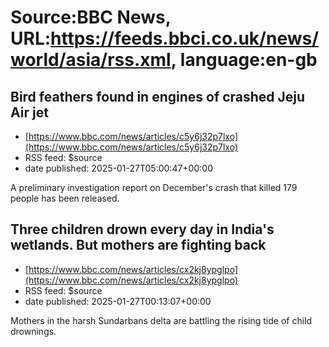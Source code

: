 # Source:BBC News, URL:https://feeds.bbci.co.uk/news/world/asia/rss.xml, language:en-gb

## Bird feathers found in engines of crashed Jeju Air jet
 - [https://www.bbc.com/news/articles/c5y6j32p7lxo](https://www.bbc.com/news/articles/c5y6j32p7lxo)
 - RSS feed: $source
 - date published: 2025-01-27T05:00:47+00:00

A preliminary investigation report on December's crash that killed 179 people has been released.

## Three children drown every day in India's wetlands. But mothers are fighting back
 - [https://www.bbc.com/news/articles/cx2kj8ypglpo](https://www.bbc.com/news/articles/cx2kj8ypglpo)
 - RSS feed: $source
 - date published: 2025-01-27T00:13:07+00:00

Mothers in the harsh Sundarbans delta are battling the rising tide of child drownings.

